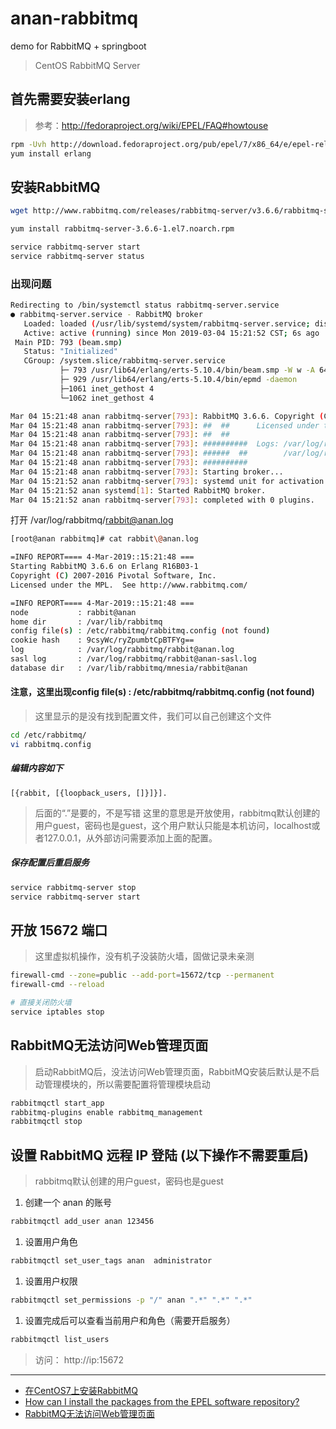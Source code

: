 # anan-rabbitmq
demo for RabbitMQ + springboot

> CentOS RabbitMQ Server 

##  首先需要安装erlang
> 参考：http://fedoraproject.org/wiki/EPEL/FAQ#howtouse

```sh
rpm -Uvh http://download.fedoraproject.org/pub/epel/7/x86_64/e/epel-release-7-8.noarch.rpm
yum install erlang
```
## 安装RabbitMQ
```sh
wget http://www.rabbitmq.com/releases/rabbitmq-server/v3.6.6/rabbitmq-server-3.6.6-1.el7.noarch.rpm

yum install rabbitmq-server-3.6.6-1.el7.noarch.rpm 

service rabbitmq-server start
service rabbitmq-server status
```

### 出现问题
```sh
Redirecting to /bin/systemctl status rabbitmq-server.service
● rabbitmq-server.service - RabbitMQ broker
   Loaded: loaded (/usr/lib/systemd/system/rabbitmq-server.service; disabled; vendor preset: disabled)
   Active: active (running) since Mon 2019-03-04 15:21:52 CST; 6s ago
 Main PID: 793 (beam.smp)
   Status: "Initialized"
   CGroup: /system.slice/rabbitmq-server.service
           ├─ 793 /usr/lib64/erlang/erts-5.10.4/bin/beam.smp -W w -A 64 -P 1048576 -t 5000000 -stbt db -zdbbl 32000 -K true -- -root /usr/lib64/erlang ...
           ├─ 929 /usr/lib64/erlang/erts-5.10.4/bin/epmd -daemon
           ├─1061 inet_gethost 4
           └─1062 inet_gethost 4

Mar 04 15:21:48 anan rabbitmq-server[793]: RabbitMQ 3.6.6. Copyright (C) 2007-2016 Pivotal Software, Inc.
Mar 04 15:21:48 anan rabbitmq-server[793]: ##  ##      Licensed under the MPL.  See http://www.rabbitmq.com/
Mar 04 15:21:48 anan rabbitmq-server[793]: ##  ##
Mar 04 15:21:48 anan rabbitmq-server[793]: ##########  Logs: /var/log/rabbitmq/rabbit@anan.log
Mar 04 15:21:48 anan rabbitmq-server[793]: ######  ##        /var/log/rabbitmq/rabbit@anan-sasl.log
Mar 04 15:21:48 anan rabbitmq-server[793]: ##########
Mar 04 15:21:48 anan rabbitmq-server[793]: Starting broker...
Mar 04 15:21:52 anan rabbitmq-server[793]: systemd unit for activation check: "rabbitmq-server.service"
Mar 04 15:21:52 anan systemd[1]: Started RabbitMQ broker.
Mar 04 15:21:52 anan rabbitmq-server[793]: completed with 0 plugins.

```

打开 /var/log/rabbitmq/rabbit@anan.log
```sh
[root@anan rabbitmq]# cat rabbit\@anan.log

=INFO REPORT==== 4-Mar-2019::15:21:48 ===
Starting RabbitMQ 3.6.6 on Erlang R16B03-1
Copyright (C) 2007-2016 Pivotal Software, Inc.
Licensed under the MPL.  See http://www.rabbitmq.com/

=INFO REPORT==== 4-Mar-2019::15:21:48 ===
node           : rabbit@anan
home dir       : /var/lib/rabbitmq
config file(s) : /etc/rabbitmq/rabbitmq.config (not found)
cookie hash    : 9csyWc/ryZpumbtCpBTFYg==
log            : /var/log/rabbitmq/rabbit@anan.log
sasl log       : /var/log/rabbitmq/rabbit@anan-sasl.log
database dir   : /var/lib/rabbitmq/mnesia/rabbit@anan
```
#### 注意，这里出现**config file(s) : /etc/rabbitmq/rabbitmq.config (not found)**
> 这里显示的是没有找到配置文件，我们可以自己创建这个文件

```sh
cd /etc/rabbitmq/
vi rabbitmq.config
```
##### 编辑内容如下
```
[{rabbit, [{loopback_users, []}]}].
```
> 后面的“.”是要的，不是写错
这里的意思是开放使用，rabbitmq默认创建的用户guest，密码也是guest，这个用户默认只能是本机访问，localhost或者127.0.0.1，从外部访问需要添加上面的配置。

##### 保存配置后重启服务
```sh
service rabbitmq-server stop
service rabbitmq-server start
```

## 开放 15672 端口
> 这里虚拟机操作，没有机子没装防火墙，固做记录未亲测

```sh
firewall-cmd --zone=public --add-port=15672/tcp --permanent
firewall-cmd --reload 

# 直接关闭防火墙
service iptables stop
```

## RabbitMQ无法访问Web管理页面
> 启动RabbitMQ后，没法访问Web管理页面，RabbitMQ安装后默认是不启动管理模块的，所以需要配置将管理模块启动 

```sh
rabbitmqctl start_app
rabbitmq-plugins enable rabbitmq_management
rabbitmqctl stop
```

## 设置 RabbitMQ 远程 IP 登陆 (以下操作不需要重启)
> rabbitmq默认创建的用户guest，密码也是guest

1. 创建一个 anan 的账号
```sh
rabbitmqctl add_user anan 123456
```
1. 设置用户角色
```sh
rabbitmqctl set_user_tags anan  administrator
```
1. 设置用户权限
```sh
rabbitmqctl set_permissions -p "/" anan ".*" ".*" ".*"
```
1. 设置完成后可以查看当前用户和角色（需要开启服务）
```sh
rabbitmqctl list_users
```

> 访问： http://ip:15672

***
- [在CentOS7上安装RabbitMQ](https://www.cnblogs.com/uptothesky/p/6094357.html)
- [How can I install the packages from the EPEL software repository?](https://fedoraproject.org/wiki/EPEL/FAQ#howtouse)
- [RabbitMQ无法访问Web管理页面](https://blog.csdn.net/qq_35873847/article/details/78721696)
